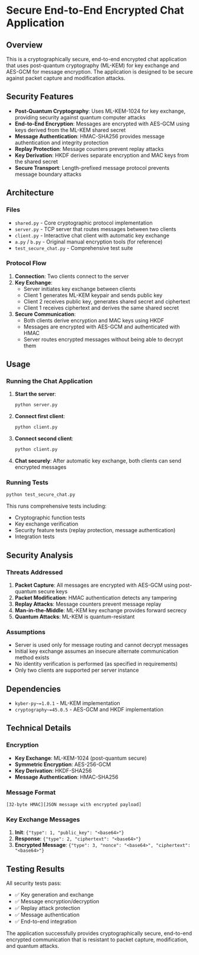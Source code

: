 # Secure End-to-End Encrypted Chat Application

## Overview

This is a cryptographically secure, end-to-end encrypted chat application that uses post-quantum cryptography (ML-KEM) for key exchange and AES-GCM for message encryption. The application is designed to be secure against packet capture and modification attacks.

## Security Features

- **Post-Quantum Cryptography**: Uses ML-KEM-1024 for key exchange, providing security against quantum computer attacks
- **End-to-End Encryption**: Messages are encrypted with AES-GCM using keys derived from the ML-KEM shared secret
- **Message Authentication**: HMAC-SHA256 provides message authentication and integrity protection
- **Replay Protection**: Message counters prevent replay attacks
- **Key Derivation**: HKDF derives separate encryption and MAC keys from the shared secret
- **Secure Transport**: Length-prefixed message protocol prevents message boundary attacks

## Architecture

### Files

- `shared.py` - Core cryptographic protocol implementation
- `server.py` - TCP server that routes messages between two clients
- `client.py` - Interactive chat client with automatic key exchange
- `a.py` / `b.py` - Original manual encryption tools (for reference)
- `test_secure_chat.py` - Comprehensive test suite

### Protocol Flow

1. **Connection**: Two clients connect to the server
2. **Key Exchange**: 
   - Server initiates key exchange between clients
   - Client 1 generates ML-KEM keypair and sends public key
   - Client 2 receives public key, generates shared secret and ciphertext
   - Client 1 receives ciphertext and derives the same shared secret
3. **Secure Communication**: 
   - Both clients derive encryption and MAC keys using HKDF
   - Messages are encrypted with AES-GCM and authenticated with HMAC
   - Server routes encrypted messages without being able to decrypt them

## Usage

### Running the Chat Application

1. **Start the server**:
   ```bash
   python server.py
   ```

2. **Connect first client**:
   ```bash
   python client.py
   ```

3. **Connect second client**:
   ```bash
   python client.py
   ```

4. **Chat securely**: After automatic key exchange, both clients can send encrypted messages

### Running Tests

```bash
python test_secure_chat.py
```

This runs comprehensive tests including:
- Cryptographic function tests
- Key exchange verification
- Security feature tests (replay protection, message authentication)
- Integration tests

## Security Analysis

### Threats Addressed

1. **Packet Capture**: All messages are encrypted with AES-GCM using post-quantum secure keys
2. **Packet Modification**: HMAC authentication detects any tampering
3. **Replay Attacks**: Message counters prevent message replay
4. **Man-in-the-Middle**: ML-KEM key exchange provides forward secrecy
5. **Quantum Attacks**: ML-KEM is quantum-resistant

### Assumptions

- Server is used only for message routing and cannot decrypt messages
- Initial key exchange assumes an insecure alternate communication method exists
- No identity verification is performed (as specified in requirements)
- Only two clients are supported per server instance

## Dependencies

- `kyber-py~=1.0.1` - ML-KEM implementation
- `cryptography~=45.0.5` - AES-GCM and HKDF implementation

## Technical Details

### Encryption

- **Key Exchange**: ML-KEM-1024 (post-quantum secure)
- **Symmetric Encryption**: AES-256-GCM
- **Key Derivation**: HKDF-SHA256
- **Message Authentication**: HMAC-SHA256

### Message Format

```
[32-byte HMAC][JSON message with encrypted payload]
```

### Key Exchange Messages

1. **Init**: `{"type": 1, "public_key": "<base64>"}`
2. **Response**: `{"type": 2, "ciphertext": "<base64>"}`
3. **Encrypted Message**: `{"type": 3, "nonce": "<base64>", "ciphertext": "<base64>"}`

## Testing Results

All security tests pass:
- ✅ Key generation and exchange
- ✅ Message encryption/decryption
- ✅ Replay attack protection
- ✅ Message authentication
- ✅ End-to-end integration

The application successfully provides cryptographically secure, end-to-end encrypted communication that is resistant to packet capture, modification, and quantum attacks.